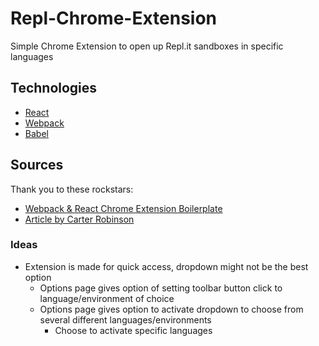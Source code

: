# Repl-Chrome-Extension

Simple Chrome Extension to open up Repl.it sandboxes in specific languages

## Technologies

- [React]()
- [Webpack]()
- [Babel]()

## Sources

Thank you to these rockstars:

- [Webpack & React Chrome Extension Boilerplate](https://github.com/samuelsimoes/chrome-extension-webpack-boilerplate)
- [Article by Carter Robinson](https://blog.usejournal.com/making-an-interactive-chrome-extension-with-react-524483d7aa5d)

### Ideas

- Extension is made for quick access, dropdown might not be the best option
  - Options page gives option of setting toolbar button click to language/environment of choice
  - Options page gives option to activate dropdown to choose from several different languages/environments
    - Choose to activate specific languages
